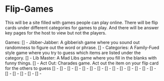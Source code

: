 # Flip-Games

This will be a site filled with games people can play online. There will be flip cards under different categories for games to play. And there will be answer key pages for the host to view but not the players.

Games:
[] - Jibber-Jabber: A gibberish game where you sound out randomness to figure out the word or phrase.
[] - Categories: A Family-Fued style game where you try to guess which items are listed under the category.
[] - Lib Master: A Mad Libs game where you fill in the blanks with funny things.
[] - Act Out: Charades game. Act out the item on your flip card for the others to guess
[] - 
[] - 
[] - 
[] - 
[] - 
[] - 
[] - 
[] - 
[] - 
[] - 
[] - 
[] - 
[] - 
[] - 
[] - 
[] - 
[] - 
[] - 
[] - 